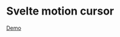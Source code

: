 
# Svelte motion cursor

[Demo](https://svelte.dev/repl/d85e4f72b0684dbebccba44295ff4954?version=3.20.1)
